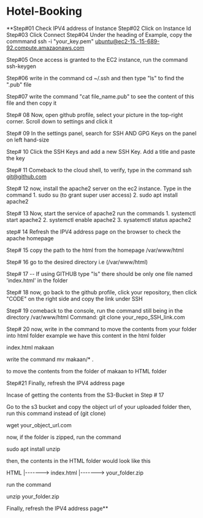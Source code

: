 # Hotel-Booking
**Step#01
	Check IPV4 address of Instance
Step#02
	Click on Instance Id
Step#03
	Click Connect
Step#04
	Under the heading of Example, copy the commmand 
ssh -i "your_key.pem" ubuntu@ec2-15.-15-689-92.compute.amazaonaws.com

Step#05 
	Once access is granted to the EC2 instance, run the command
ssh-keygen

Step#06
	write in the command 
cd ~/.ssh
and then type "ls" 
to find the ".pub" file 

Step#07
	write the command
"cat file_name.pub" to see the content of this file and then copy it

Step# 08
	Now, open github profile, select your picture in the top-right corner. Scroll down to settings and click it

Step# 09
	In the settings panel, search for SSH AND GPG Keys on the panel on left hand-size

Step# 10
	Click the SSH Keys and add a new SSH Key. Add a title and paste the key

Step# 11 
	Comeback to the cloud shell, to verify, type in the command 
ssh git@github.com

Step# 12
	now, install the apache2 server on the ec2 instance. 
Type in the command
	1. sudo su (to grant super user access)
	2. sudo apt install apache2

Step# 13
	Now, start the service of apache2
run the commands
	1. systemctl start apache2
	2. systemctl enable apache2
	3. sysatemctl status apache2

step# 14
	Refresh the IPV4 address page on the browser to check the apache homepage

Step# 15
	copy the path to the html from the homepage 
/var/www/html

Step# 16
	go to the desired directory i.e (/var/www/html)

Step# 17 -- If using GITHUB
	type "ls" 
there should be only one file named 'index.html' in the folder

Step# 18 
	now, go back to the github profile, click your repository, then click "CODE" on the right side and copy the link under SSH

Step# 19
	comeback to the console, run the command still being in the directory /var/www/html
Command:
	git clone your_repo_SSH_link.com

Step# 20
	now, write in the command to move the contents from your folder into html folder
example we have this content in the html folder

index.html   makaan

write the command
mv makaan/* .

to move the contents from the folder of makaan to HTML folder


Step#21
	Finally, refresh the IPV4 address page 





Incase of getting the contents from the S3-Bucket
in Step # 17

Go to the s3 bucket and copy the object url of your uploaded folder
then,
run this command instead of (git clone) 

wget your_object_url.com

now, if the folder is zipped,
run the command 

sudo apt install unzip

then, the contents in the HTML folder would look like this

HTML
|-------> index.html
|-------> your_folder.zip

run the command

unzip your_folder.zip


Finally, refresh the IPV4 address page**
